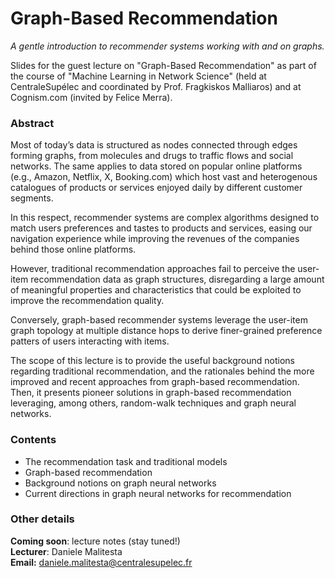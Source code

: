 # Graph-Based Recommendation
_A gentle introduction to recommender systems working with and on graphs._

Slides for the guest lecture on "Graph-Based Recommendation" as part of the course of "Machine Learning in Network Science" (held at CentraleSupélec and coordinated by Prof. Fragkiskos Malliaros) and at Cognism.com (invited by Felice Merra).

### Abstract

Most of today’s data is structured as nodes connected through edges forming graphs, from molecules and drugs to traffic flows and social networks. The same applies to data stored on popular online platforms (e.g., Amazon, Netflix, X, Booking.com) which host vast and heterogenous catalogues of products or services enjoyed daily by different customer segments. 

In this respect, recommender systems are complex algorithms designed to match users preferences and tastes to products and services, easing our navigation experience while improving the revenues of the companies behind those online platforms. 

However, traditional recommendation approaches fail to perceive the user-item recommendation data as graph structures, disregarding a large amount of meaningful properties and characteristics that could be exploited to improve the recommendation quality. 

Conversely, graph-based recommender systems leverage the user-item graph topology at multiple distance hops to derive finer-grained preference patters of users interacting with items. 

The scope of this lecture is to provide the useful background notions regarding traditional recommendation, and the rationales behind the more improved and recent approaches from graph-based recommendation. Then, it presents pioneer solutions in graph-based recommendation leveraging, among others, random-walk techniques and graph neural networks. 

### Contents
- The recommendation task and traditional models
- Graph-based recommendation
- Background notions on graph neural networks
- Current directions in graph neural networks for recommendation

### Other details

**Coming soon**: lecture notes (stay tuned!)  
**Lecturer**: Daniele Malitesta  
**Email:** daniele.malitesta@centralesupelec.fr
